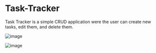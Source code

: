 # Task-Tracker

Task Tracker is a simple CRUD application were the user can create new tasks, edit them, and delete them.

![image](https://user-images.githubusercontent.com/13931384/233822915-3e914700-5f9e-458d-9e94-82b5b4892017.png)

![image](https://user-images.githubusercontent.com/13931384/233822935-27435832-eb70-4ca9-a2f1-daf76d2f3954.png)
